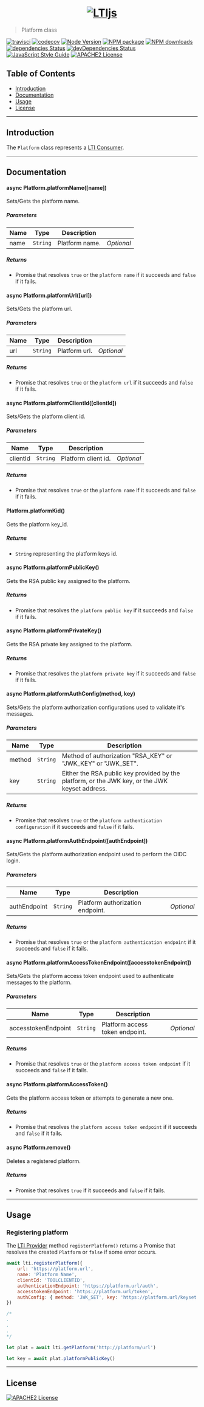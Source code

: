 # <center>[![LTIjs](../assets/logo-300.svg)](https://cvmcosta.github.io/ltijs)</center>

> Platform class


[![travisci](https://img.shields.io/travis/cvmcosta/ltijs.svg)](https://travis-ci.org/Cvmcosta/ltijs)
[![codecov](https://codecov.io/gh/Cvmcosta/ltijs/branch/master/graph/badge.svg)](https://codecov.io/gh/Cvmcosta/ltijs)
[![Node Version](https://img.shields.io/node/v/ltijs.svg)](https://www.npmjs.com/package/ltijs)
[![NPM package](https://img.shields.io/npm/v/ltijs.svg)](https://www.npmjs.com/package/ltijs)
[![NPM downloads](https://img.shields.io/npm/dm/ltijs)](https://www.npmjs.com/package/ltijs)
[![dependencies Status](https://david-dm.org/cvmcosta/ltijs/status.svg)](https://david-dm.org/cvmcosta/ltijs)
[![devDependencies Status](https://david-dm.org/cvmcosta/ltijs/dev-status.svg)](https://david-dm.org/cvmcosta/ltijs?type=dev)
[![JavaScript Style Guide](https://img.shields.io/badge/code_style-standard-brightgreen.svg)](https://standardjs.com)
[![APACHE2 License](https://img.shields.io/github/license/cvmcosta/ltijs)](#LICENSE)

## Table of Contents

- [Introduction](#introduction)
- [Documentation](#documentation)
- [Usage](#usage)
- [License](#license)

---


## Introduction
The ```Platform``` class represents a [LTI Consumer](https://www.imsglobal.org/spec/lti/v1p3/#platforms-and-tools).


---


## Documentation





#### async Platform.platformName([name]) 

Sets/Gets the platform name.




##### Parameters

| Name | Type | Description |  |
| ---- | ---- | ----------- | -------- |
| name | `String`  | Platform name. | *Optional* |




##### Returns


- Promise that resolves `true` or the `platform name` if it succeeds and `false` if it fails.



#### async Platform.platformUrl([url]) 

Sets/Gets the platform url.




##### Parameters

| Name | Type | Description |  |
| ---- | ---- | ----------- | -------- |
| url | `String`  | Platform url. | *Optional* |




##### Returns


- Promise that resolves `true` or the `platform url` if it succeeds and `false` if it fails.




#### async Platform.platformClientId([clientId]) 

Sets/Gets the platform client id.




##### Parameters

| Name | Type | Description |  |
| ---- | ---- | ----------- | -------- |
| clientId | `String`  | Platform client id. | *Optional* |




##### Returns


- Promise that resolves `true` or the `platform name` if it succeeds and `false` if it fails.




#### Platform.platformKid() 

Gets the platform key_id.






##### Returns


- `String` representing the platform keys id.



#### async  Platform.platformPublicKey() 

Gets the RSA public key assigned to the platform.






##### Returns


- Promise that resolves the `platform public key` if it succeeds and `false` if it fails.




#### async Platform.platformPrivateKey() 

Gets the RSA private key assigned to the platform.






##### Returns

- Promise that resolves the `platform private key` if it succeeds and `false` if it fails.



#### async Platform.platformAuthConfig(method, key) 

Sets/Gets the platform authorization configurations used to validate it's messages.




##### Parameters

| Name | Type | Description |  |
| ---- | ---- | ----------- | -------- |
| method | `String`  | Method of authorization "RSA_KEY" or "JWK_KEY" or "JWK_SET". | &nbsp; |
| key | `String`  | Either the RSA public key provided by the platform, or the JWK key, or the JWK keyset address. | &nbsp; |




##### Returns



- Promise that resolves `true` or the `platform authentication configuration` if it succeeds and `false` if it fails.




#### async Platform.platformAuthEndpoint([authEndpoint]) 

Sets/Gets the platform authorization endpoint used to perform the OIDC login.




##### Parameters

| Name | Type | Description |  |
| ---- | ---- | ----------- | -------- |
| authEndpoint | `String`  | Platform authorization endpoint. | *Optional* |




##### Returns


- Promise that resolves `true` or the `platform authentication endpoint` if it succeeds and `false` if it fails.




#### async Platform.platformAccessTokenEndpoint([accesstokenEndpoint]) 

Sets/Gets the platform access token endpoint used to authenticate messages to the platform.




##### Parameters

| Name | Type | Description |  |
| ---- | ---- | ----------- | -------- |
| accesstokenEndpoint | `String`  | Platform access token endpoint. | *Optional* |




##### Returns



- Promise that resolves `true` or the `platform access token endpoint` if it succeeds and `false` if it fails.




#### async Platform.platformAccessToken() 

Gets the platform access token or attempts to generate a new one.






##### Returns


- Promise that resolves the `platform access token endpoint` if it succeeds and `false` if it fails.




#### async Platform.remove() 

Deletes a registered platform.






##### Returns

- Promise that resolves `true` if it succeeds and `false` if it fails.


---

## Usage

### Registering platform

The [LTI Provider](provider.md) method `registerPlatform()` returns a Promise that resolves the created `Platform` or `false` if some error occurs.

```javascript
await lti.registerPlatform({ 
    url: 'https://platform.url',
    name: 'Platform Name',
    clientId: 'TOOLCLIENTID',
    authenticationEndpoint: 'https://platform.url/auth',
    accesstokenEndpoint: 'https://platform.url/token',
    authConfig: { method: 'JWK_SET', key: 'https://platform.url/keyset' }
})

/*
.
.
.
*/

let plat = await lti.getPlatform('http://platform/url') 

let key = await plat.platformPublicKey()
```



---

## License

[![APACHE2 License](https://img.shields.io/github/license/cvmcosta/ltijs)](LICENSE)
